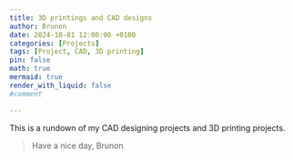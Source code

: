 ```yaml
---
title: 3D printings and CAD designs
author: Brunon
date: 2024-10-01 12:00:00 +0100
categories: [Projects]
tags: [Project, CAD, 3D printing]
pin: false
math: true
mermaid: true
render_with_liquid: false
#comment

---
```


This is a rundown of my CAD designing projects and 3D printing projects. 

> Have a nice day, Brunon